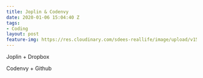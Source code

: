 ```yaml
---
title: Joplin & Codenvy
date: 2020-01-06 15:04:40 Z
tags:
- Coding
layout: post
feature-img: https://res.cloudinary.com/sdees-reallife/image/upload/v1555658919/sample_feature_img.png
---
```


Joplin + Dropbox

<i class="fa fa-child" style="color:plum"></i>

Codenvy + Github